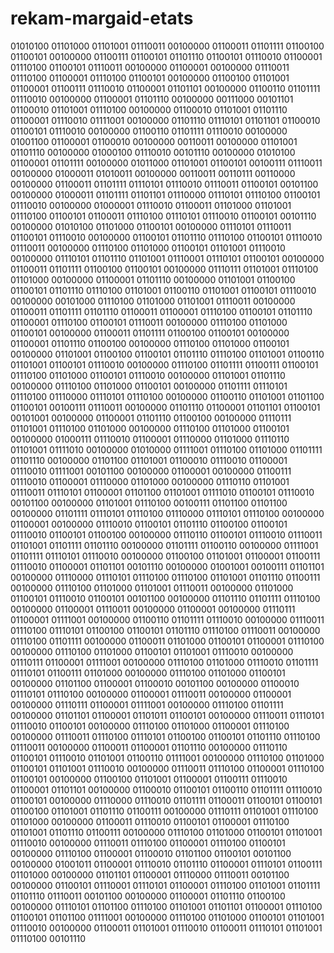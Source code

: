 # rekam-margaid-etats
01010100 01101000 01101001 01110011 00100000 01100011 01101111 01100100 01100101 00100000 01100111 01100101 01101110 01100101 01110010 01100001 01110100 01100101 01110011 00100000 01100001 00100000 01110011 01110100 01100001 01110100 01100101 00100000 01100100 01101001 01100001 01100111 01110010 01100001 01101101 00100000 01100110 01101111 01110010 00100000 01100001 01101110 00100000 00111000 00101101 01100010 01101001 01110100 00100000 01100010 01101001 01101110 01100001 01110010 01111001 00100000 01101110 01110101 01101101 01100010 01100101 01110010 00100000 01100110 01101111 01110010 00100000 01001100 01100001 01100010 00100000 00110011 00100000 01101001 01101110 00100000 01000100 01110010 00101110 00100000 01010100 01100001 01101111 00100000 01011000 01101001 01100101 00100111 01110011 00100000 01000011 01010011 00100000 00110011 00110111 00110000 00100000 01100011 01101111 01110101 01110010 01110011 01100101 00101100 00100000 01000011 01101111 01101101 01110000 01110101 01110100 01100101 01110010 00100000 01000001 01110010 01100011 01101000 01101001 01110100 01100101 01100011 01110100 01110101 01110010 01100101 00101110 00100000 01010100 01101000 01100101 00100000 01110101 01110011 01100101 01110010 00100000 01100101 01101110 01110100 01100101 01110010 01110011 00100000 01110100 01101000 01100101 01101001 01110010 00100000 01110101 01101110 01101001 01110001 01110101 01100101 00100000 01100011 01101111 01100100 01100101 00100000 01110111 01101001 01110100 01101000 00100000 01100001 01101110 00100000 01101001 01100100 01100101 01101110 01110100 01101001 01100110 01101001 01100101 01110010 00100000 00101000 01110100 01101000 01101001 01110011 00100000 01100011 01101111 01101110 01100011 01100001 01110100 01100101 01101110 01100001 01110100 01100101 01110011 00100000 01110100 01101000 01100101 00100000 01100011 01101111 01100100 01100101 00100000 01100001 01101110 01100100 00100000 01110100 01101000 01100101 00100000 01101001 01100100 01100101 01101110 01110100 01101001 01100110 01101001 01100101 01110010 00100000 01110100 01101111 01100111 01100101 01110100 01101000 01100101 01110010 00100000 01101001 01101110 00100000 01110100 01101000 01100101 00100000 01101111 01110101 01110100 01110000 01110101 01110100 00100000 01100110 01101001 01101100 01100101 00100111 01110011 00100000 01101110 01100001 01101101 01100101 00101001 00100000 01100001 01101110 01100100 00100000 01110111 01101001 01110100 01101000 00100000 01110100 01101000 01100101 00100000 01000111 01110010 01100001 01110000 01101000 01110110 01101001 01111010 00100000 01010000 01111001 01110100 01101000 01101111 01101110 00100000 01101100 01101001 01100010 01110010 01100001 01110010 01111001 00101100 00100000 01100001 00100000 01100111 01110010 01100001 01110000 01101000 00100000 01110110 01101001 01110011 01110101 01100001 01101100 01101001 01111010 01100101 01110010 00101100 00100000 01101001 01110100 00100111 01101100 01101100 00100000 01101111 01110101 01110100 01110000 01110101 01110100 00100000 01100001 00100000 01110010 01100101 01101110 01100100 01100101 01110010 01100101 01100100 00100000 01110110 01100101 01110010 01110011 01101001 01101111 01101110 00100000 01101111 01100110 00100000 01111001 01101111 01110101 01110010 00100000 01100100 01101001 01100001 01100111 01110010 01100001 01101101 00101110 00100000 01001001 00100111 01101101 00100000 01110000 01110101 01110100 01110100 01101001 01101110 01100111 00100000 01110100 01101000 01101001 01110011 00100000 01101000 01100101 01110010 01100101 00101100 00100000 01101110 01101111 01110100 00100000 01100001 01110011 00100000 01100001 00100000 01110111 01100001 01111001 00100000 01100110 01101111 01110010 00100000 01110011 01110100 01110101 01100100 01100101 01101110 01110100 01110011 00100000 01110100 01101111 00100000 01100011 01101000 01100101 01100001 01110100 00100000 01110100 01101000 01100101 01101001 01110010 00100000 01110111 01100001 01111001 00100000 01110100 01101000 01110010 01101111 01110101 01100111 01101000 00100000 01110100 01101000 01100101 00100000 01101100 01100001 01100010 00101100 00100000 01100010 01110101 01110100 00100000 01100001 01110011 00100000 01100001 00100000 01110111 01100001 01111001 00100000 01110100 01101111 00100000 01101101 01100001 01101011 01100101 00100000 01110011 01110101 01110010 01100101 00100000 01110100 01101000 01100001 01110100 00100000 01110011 01110100 01110101 01100100 01100101 01101110 01110100 01110011 00100000 01100011 01100001 01101110 00100000 01110110 01100101 01110010 01101001 01100110 01111001 00100000 01110100 01101000 01100101 01101001 01110010 00100000 01110011 01110100 01100001 01110100 01100101 00100000 01100100 01101001 01100001 01100111 01110010 01100001 01101101 00100000 01100010 01100101 01100110 01101111 01110010 01100101 00100000 01110000 01110010 01101111 01100011 01100101 01100101 01100100 01101001 01101110 01100111 00100000 01110111 01101001 01110100 01101000 00100000 01100011 01110010 01100101 01100001 01110100 01101001 01101110 01100111 00100000 01110100 01101000 01100101 01101001 01110010 00100000 01110011 01110100 01100001 01110100 01100101 00100000 01110100 01100001 01100010 01101100 01100101 00101100 00100000 01001011 01100001 01110010 01101110 01100001 01110101 01100111 01101000 00100000 01101101 01100001 01110000 01110011 00101100 00100000 01100101 01110001 01110101 01100001 01110100 01101001 01101111 01101110 01110011 00101100 00100000 01100001 01101110 01100100 00100000 01110101 01101100 01110100 01101001 01101101 01100001 01110100 01100101 01101100 01111001 00100000 01110100 01101000 01100101 01101001 01110010 00100000 01100011 01101001 01110010 01100011 01110101 01101001 01110100 00101110
